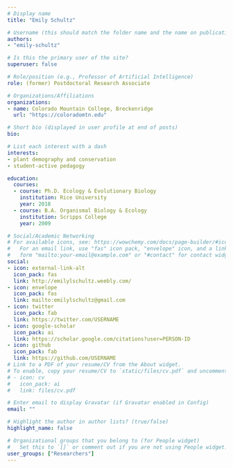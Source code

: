 ```yaml
---
# Display name
title: "Emily Schultz"

# Username (this should match the folder name and the name on publications)
authors:
- "emily-schultz"

# Is this the primary user of the site?
superuser: false

# Role/position (e.g., Professor of Artificial Intelligence)
role: (former) Postdoctoral Research Associate

# Organizations/Affiliations
organizations:
- name: Colorado Mountain College, Breckenridge
  url: "https://coloradomtn.edu"

# Short bio (displayed in user profile at end of posts)
bio: 

# List each interest with a dash
interests:
- plant demography and conservation
- student-active pedagogy

education:
  courses:
  - course: Ph.D. Ecology & Evolutionary Biology
    institution: Rice University
    year: 2018
  - course: B.A. Organismal Biology & Ecology
    institution: Scripps College
    year: 2009

# Social/Academic Networking
# For available icons, see: https://wowchemy.com/docs/page-builder/#icons
#   For an email link, use "fas" icon pack, "envelope" icon, and a link in the
#   form "mailto:your-email@example.com" or "#contact" for contact widget.
social:
- icon: external-link-alt
  icon_pack: fas
  link: http://emilylschultz.weebly.com/
- icon: envelope
  icon_pack: fas
  link: mailto:emilylschultz@gmail.com
- icon: twitter
  icon_pack: fab
  link: https://twitter.com/USERNAME
- icon: google-scholar
  icon_pack: ai
  link: https://scholar.google.com/citations?user=PERSON-ID
- icon: github
  icon_pack: fab
  link: https://github.com/USERNAME
# Link to a PDF of your resume/CV from the About widget.
# To enable, copy your resume/CV to `static/files/cv.pdf` and uncomment the lines below.
# - icon: cv
#   icon_pack: ai
#   link: files/cv.pdf

# Enter email to display Gravatar (if Gravatar enabled in Config)
email: ""

# Highlight the author in author lists? (true/false)
highlight_name: false

# Organizational groups that you belong to (for People widget)
#   Set this to `[]` or comment out if you are not using People widget.
user_groups: ["Researchers"]
---
```

